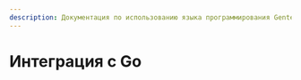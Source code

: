 ```yaml
---
description: Документация по использованию языка программирования Gentee в проектах на Go.
---
```


# Интеграция с Go

